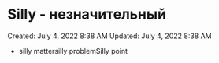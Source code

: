 # Silly - незначительный

Created: July 4, 2022 8:38 AM
Updated: July 4, 2022 8:38 AM

- silly mattersilly problemSilly point